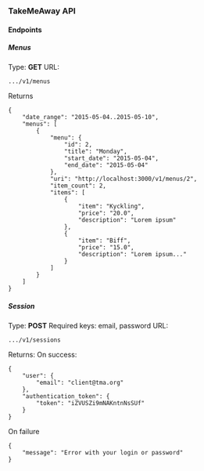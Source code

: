 
### TakeMeAway API

#### Endpoints

##### Menus

Type: **GET**
URL:
```
.../v1/menus
```

Returns

```
{
    "date_range": "2015-05-04..2015-05-10",
    "menus": [
        {
            "menu": {
                "id": 2,
                "title": "Monday",
                "start_date": "2015-05-04",
                "end_date": "2015-05-04"
            },
            "uri": "http://localhost:3000/v1/menus/2",
            "item_count": 2,
            "items": [
                {
                    "item": "Kyckling",
                    "price": "20.0",
                    "description": "Lorem ipsum"
                },
                {
                    "item": "Biff",
                    "price": "15.0",
                    "description": "Lorem ipsum..."
                }
            ]
        }
    ]
}
```
##### Session

Type: **POST**
Required keys:
email, password
URL:
```
.../v1/sessions
```

Returns:
On success:
```
{
    "user": {
        "email": "client@tma.org"
    },
    "authentication_token": {
        "token": "iZVUSZi9mNAKntnNsSUf"
    }
}
```
On failure
```
{
    "message": "Error with your login or password"
}
```

